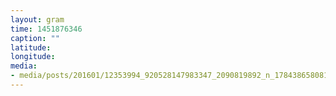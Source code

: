 ```yaml
---
layout: gram
time: 1451876346
caption: ""
latitude: 
longitude: 
media:
- media/posts/201601/12353994_920528147983347_2090819892_n_17843865808121697.jpg
---
```

